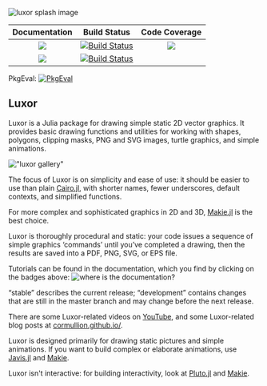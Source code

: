 ![luxor splash image](docs/src/assets/figures/luxor-social-media-preview.png)

| **Documentation**                       | **Build Status**                          | **Code Coverage**               |
|:---------------------------------------:|:-----------------------------------------:|:-------------------------------:|
| [![][docs-stable-img]][docs-stable-url] | [![Build Status][ci-img]][ci-url]         | [![][codecov-img]][codecov-url] |
| [![][docs-development-img]][docs-development-url] | [![Build Status][appvey-img]][appvey-url] |                                 |

PkgEval: [![PkgEval][pkgeval-img]][pkgeval-url]

## Luxor

Luxor is a Julia package for drawing simple static 2D vector graphics. It provides basic drawing functions and utilities for working with shapes, polygons, clipping masks, PNG and SVG images, turtle graphics, and simple animations.

!["luxor gallery"](docs/src/assets/figures/luxorgallery.svg)

The focus of Luxor is on simplicity and ease of use: it should be easier to use than plain [Cairo.jl](https://github.com/JuliaLang/Cairo.jl), with shorter names, fewer underscores, default contexts, and simplified functions. 

For more complex and sophisticated graphics in 2D and 3D, [Makie.jl](https://docs.makie.org/stable/) is the best choice.

Luxor is thoroughly procedural and static: your code issues a sequence of simple graphics ‘commands’ until you’ve completed a drawing, then the results are saved into a PDF, PNG, SVG, or EPS file.

Tutorials can be found in the documentation, which you find by clicking on the badges above:
![where is the documentation?](docs/src/assets/figures/where-is-the-documentation.png)

“stable” describes the current release; “development” contains changes that are still in the master branch and may change before the next release.

There are some Luxor-related videos on [YouTube](https://www.youtube.com/channel/UCfd52kTA5JpzOEItSqXLQxg), and some Luxor-related blog posts at [cormullion.github.io/](https://cormullion.github.io/).

Luxor is designed primarily for drawing static pictures and simple animations. If you want to build complex or elaborate animations, use [Javis.jl](https://github.com/JuliaAnimators/Javis.jl) and [Makie](https://docs.makie.org/stable/). 

Luxor isn't interactive: for building interactivity, look at [Pluto.jl](https://github.com/fonsp/Pluto.jl) and [Makie](https://docs.makie.org/stable/).

[docs-development-img]: https://img.shields.io/badge/docs-development-blue
[docs-development-url]: https://juliagraphics.github.io/LuxorManual/dev/

[docs-stable-img]: https://img.shields.io/badge/docs-stable-blue.svg
[docs-stable-url]: https://juliagraphics.github.io/Luxor.jl/stable/

[travis-img]: https://travis-ci.org/JuliaGraphics/Luxor.jl.svg?branch=master
[travis-url]: https://travis-ci.org/JuliaGraphics/Luxor.jl

[appvey-img]: https://ci.appveyor.com/api/projects/status/6pq9v30famcoe3dd?svg=true
[appvey-url]: https://ci.appveyor.com/project/cormullion/luxor-jl/branch/master

[codecov-img]: https://codecov.io/gh/JuliaGraphics/Luxor.jl/branch/master/graph/badge.svg
[codecov-url]: https://codecov.io/gh/JuliaGraphics/Luxor.jl

[ci-img]: https://github.com/cormullion/Luxor.jl/workflows/CI/badge.svg
[ci-url]: https://github.com/cormullion/Luxor.jl/actions?query=workflow%3ACI

[pkgeval-img]: https://juliaci.github.io/NanosoldierReports/pkgeval_badges/L/Luxor.svg
[pkgeval-url]: https://juliaci.github.io/NanosoldierReports/pkgeval_badges/L/Luxor.html
